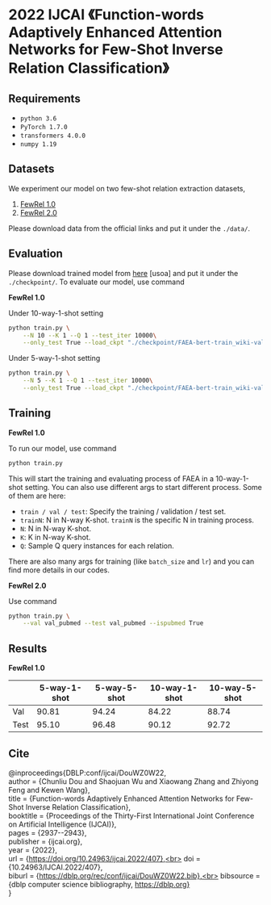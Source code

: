 # 2022 IJCAI 《Function-words Adaptively Enhanced Attention Networks for Few-Shot Inverse Relation Classification》


## Requirements
- ``python 3.6``
- ``PyTorch 1.7.0``
- ``transformers 4.0.0``
- ``numpy 1.19``

## Datasets
We experiment our model on two few-shot relation extraction datasets,
 1. [FewRel 1.0](https://thunlp.github.io/1/fewrel1.html)
 2. [FewRel 2.0](https://thunlp.github.io/2/fewrel2_da.html)
 
Please download data from the official links and put it under the ``./data/``. 



## Evaluation
Please download trained model from [here](https://pan.baidu.com/s/14_zbQfVevYi6NxjcIdBEkw) [usoa] and put it under the ``./checkpoint/``. To evaluate our model, use command

**FewRel 1.0**

Under 10-way-1-shot setting
```bash
python train.py \
    --N 10 --K 1 --Q 1 --test_iter 10000\
    --only_test True --load_ckpt "./checkpoint/FAEA-bert-train_wiki-val_wiki-10-1.pth.tar"
```
Under 5-way-1-shot setting
```bash
python train.py \
    --N 5 --K 1 --Q 1 --test_iter 10000\
    --only_test True --load_ckpt "./checkpoint/FAEA-bert-train_wiki-val_wiki-5-1.pth.tar"
```

## Training
**FewRel 1.0**

To run our model, use command

```bash
python train.py
```

This will start the training and evaluating process of FAEA in a 10-way-1-shot setting. You can also use different args to start different process. Some of them are here:

* `train / val / test`: Specify the training / validation / test set.
* `trainN`: N in N-way K-shot. `trainN` is the specific N in training process.
* `N`: N in N-way K-shot.
* `K`: K in N-way K-shot.
* `Q`: Sample Q query instances for each relation.

There are also many args for training (like `batch_size` and `lr`) and you can find more details in our codes.

**FewRel 2.0**

Use command
```bash
python train.py \
    --val val_pubmed --test val_pubmed --ispubmed True 
```


## Results

**FewRel 1.0**

|                   | 5-way-1-shot | 5-way-5-shot | 10-way-1-shot | 10-way-5-shot |
|  ---------------  | -----------  | ------------- | ------------ | ------------- |
| Val               | 90.81 | 94.24 | 84.22 | 88.74 |
| Test              | 95.10 | 96.48 | 90.12 | 92.72 |


## Cite
@inproceedings{DBLP:conf/ijcai/DouWZ0W22,<br>
  author       = {Chunliu Dou and
                  Shaojuan Wu and
                  Xiaowang Zhang and
                  Zhiyong Feng and
                  Kewen Wang},<br>
  title        = {Function-words Adaptively Enhanced Attention Networks for Few-Shot
                  Inverse Relation Classification},<br>
  booktitle    = {Proceedings of the Thirty-First International Joint Conference on
                  Artificial Intelligence (IJCAI)},<br>
  pages        = {2937--2943},<br>
  publisher    = {ijcai.org},<br>
  year         = {2022},<br>
  url          = {https://doi.org/10.24963/ijcai.2022/407},<br>
  doi          = {10.24963/IJCAI.2022/407},<br>
  biburl       = {https://dblp.org/rec/conf/ijcai/DouWZ0W22.bib},<br>
  bibsource    = {dblp computer science bibliography, https://dblp.org}<br>
}
